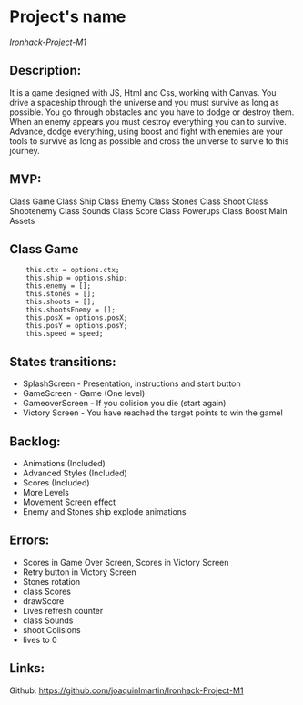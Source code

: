 # Project's name

*Ironhack-Project-M1*

## Description:
It is a game designed with JS, Html and Css, working with Canvas. You drive a spaceship through the universe and you must survive as long as possible. You go through obstacles and you have to dodge or destroy them. When an enemy appears you must destroy everything you can to survive. Advance, dodge everything, using boost and fight with enemies are your tools to survive as long as possible and cross the universe to survie to this journey.

## MVP:

Class Game
Class Ship
Class Enemy
Class Stones
Class Shoot
Class Shootenemy
Class Sounds
Class Score
Class Powerups
Class Boost
Main 
Assets

## Class Game

```
    this.ctx = options.ctx;
    this.ship = options.ship;
    this.enemy = [];
    this.stones = [];
    this.shoots = [];
    this.shootsEnemy = [];
    this.posX = options.posX;
    this.posY = options.posY;
    this.speed = speed; 
  ```

## States transitions:

- SplashScreen - Presentation, instructions and start button
- GameScreen - Game (One level) 
- GameoverScreen - If you colision you die (start again)
- Victory Screen - You have reached the target points to win the game!

## Backlog:

- Animations (Included)
- Advanced Styles (Included)
- Scores (Included) 
- More Levels
- Movement Screen effect
- Enemy and Stones ship explode animations 

## Errors:

- Scores in Game Over Screen, Scores in Victory Screen
- Retry button in Victory Screen
- Stones rotation 
- class Scores
- drawScore
- Lives refresh counter
- class Sounds
- shoot Colisions
- lives to 0

## Links:

Github: https://github.com/joaquinlmartin/Ironhack-Project-M1
